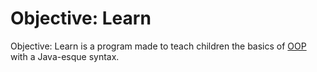 # Objective: Learn
Objective: Learn is a program made to teach children the basics of [OOP](https://en.wikipedia.org/wiki/Object-oriented_programming) with a Java-esque syntax.